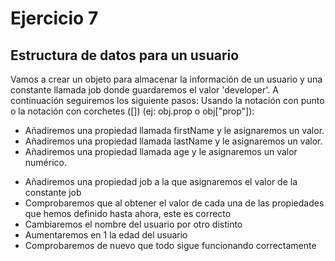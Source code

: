 # Ejercicio 7

## Estructura de datos para un usuario

Vamos a crear un objeto para almacenar la información de un usuario y una constante llamada job donde guardaremos el valor 'developer'. A continuación seguiremos los siguiente pasos:
Usando la notación con punto o la notación con corchetes ([]) (ej: obj.prop o obj["prop"]):

- Añadiremos una propiedad llamada firstName y le asignaremos un valor.
- Añadiremos una propiedad llamada lastName y le asignaremos un valor.
- Añadiremos una propiedad llamada age y le asignaremos un valor numérico.

* Añadiremos una propiedad job a la que asignaremos el valor de la constante job
* Comprobaremos que al obtener el valor de cada una de las propiedades que hemos definido hasta ahora, este es correcto
* Cambiaremos el nombre del usuario por otro distinto
* Aumentaremos en 1 la edad del usuario
* Comprobaremos de nuevo que todo sigue funcionando correctamente
